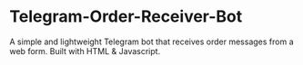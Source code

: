 # Telegram-Order-Receiver-Bot
A simple and lightweight Telegram bot that receives order messages from a web form. Built with HTML &amp; Javascript.
